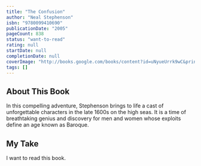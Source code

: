```yaml
---
title: "The Confusion"
author: "Neal Stephenson"
isbn: "9780099410690"
publicationDate: "2005"
pageCount: 838
status: "want-to-read"
rating: null
startDate: null
completionDate: null
coverImage: "http://books.google.com/books/content?id=uNyueUrrk9wC&printsec=frontcover&img=1&zoom=1&source=gbs_api"
tags: []
---
```


## About This Book

In this compelling adventure, Stephenson brings to life a cast of unforgettable characters in the late 1600s on the high seas. It is a time of breathtaking genius and discovery for men and women whose exploits define an age known as Baroque.

## My Take

I want to read this book.
